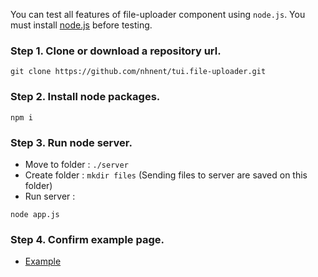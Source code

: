 
You can test all features of file-uploader component using `node.js`. You must install [node.js](https://nodejs.org/en/) before testing.

### Step 1. Clone or download a repository url.
```
git clone https://github.com/nhnent/tui.file-uploader.git
```

### Step 2. Install node packages.
```
npm i
```

### Step 3. Run node server.
* Move to folder : `./server`
* Create folder : `mkdir files` (Sending files to server are saved on this folder)
* Run server :
```
node app.js
```

### Step 4. Confirm example page.
* [Example](https://nhnent.github.io/tui.file-uploader/latest/tutorial-example08-local-test.html)

